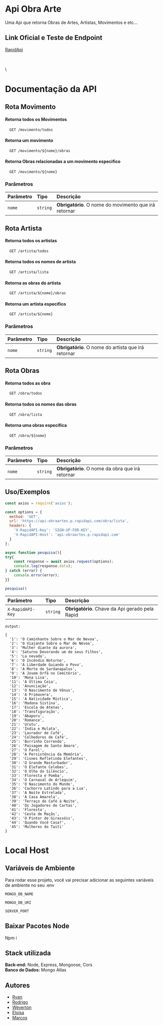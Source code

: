 
# Api Obra Arte

Uma Api que retorna Obras de Artes, Artistas, Movimentos e etc...


## Link Oficial e Teste de Endpoint

[RapidApi](https://rapidapi.com/WevertonSPWOS/api/api-obraartes)

\
\
\



# Documentação da API

## Rota Movimento

#### Retorna todos os Movimentos


```http
  GET /movimento/todos
```
#### Retorna um movimento

```http
  GET /movimento/${nome}/obras
```
#### Retorna Obras relacionadas a um movimento especifico

```http
  GET /movimento/${nome}
```
### Parâmetros

| Parâmetro   | Tipo       | Descrição                                   |
| :---------- | :--------- | :------------------------------------------ |
| `nome`      | `string` | **Obrigatório**. O nome do movimento que irá retornar |


## Rota Artista

#### Retorna todos os artistas


```http
  GET /artista/todos
```

#### Retorna todos os nomes de artista

```http
  GET /artista/lista
```
#### Retorna as obras do artista

```http
  GET /artista/${nome}/obras
```
#### Retorna um artista especifico

```http
  GET /artista/${nome}
```

### Parâmetros

| Parâmetro   | Tipo       | Descrição                                   |
| :---------- | :--------- | :------------------------------------------ |
| `nome`      | `string` | **Obrigatório**. O nome do artista que irá retornar |


## Rota Obras

#### Retorna todos as obra


```http
  GET /obra/todos
```

#### Retorna todos os nomes das obras

```http
  GET /obra/lista
```
#### Retorna uma obras especifica

```http
  GET /obra/${nome}
```

### Parâmetros

| Parâmetro   | Tipo       | Descrição                                   |
| :---------- | :--------- | :------------------------------------------ |
| `nome`      | `string` | **Obrigatório**. O nome da obra que irá retornar |

## Uso/Exemplos

```javascript
const axios = require('axios');

const options = {
  method: 'GET',
  url: 'https://api-obraartes.p.rapidapi.com/obra/lista',
  headers: {
    'X-RapidAPI-Key': 'SIGN-UP-FOR-KEY',
    'X-RapidAPI-Host': 'api-obraartes.p.rapidapi.com'
  }
};

async function pesquisa(){
try{
    const response = await axios.request(options);
	console.log(response.data);
} catch (error) {
	console.error(error);
}}

pesquisa()
```
| Parâmetro   | Tipo       | Descrição                                   |
| :---------- | :--------- | :------------------------------------------ |
| `X-RapidAPI-Key`      | `string` | **Obrigatório**. Chave da Api gerado pela Rapid |


```
output:

{
  '1': 'O Caminhante Sobre o Mar de Nevoa',
  '2': 'O Viajante Sobre o Mar de Névoa',
  '3': 'Mulher diante da aurora',
  '4': 'Saturno Devorando um de seus Filhos',
  '5': 'La nevada',
  '6': 'O Incêndio Noturno',
  '7': 'A Liberdade Guiando o Povo',
  '8': 'A Morte de Sardanapalus',
  '9': 'A Jovem Orfã no Cemitério',
  '10': 'Mona Lisa',
  '11': 'A Última Ceia',
  '12': 'Anunciação',
  '13': 'O Nascimento de Vênus',
  '14': 'A Primavera',
  '15': 'A Natividade Mística',
  '16': 'Madona Sistina',
  '17': 'Escola de Atenas',
  '18': 'Transfiguração',
  '19': 'Abaporu',
  '20': 'Romance',
  '21': 'Urutu',
  '22': 'Índia e Mulata',
  '23': 'Lavrador de Café',
  '24': 'Colhedores de Café',
  '25': 'Burrinho Correndo',
  '26': 'Paisagem de Santo Amaro',
  '27': 'O Farol',
  '28': 'A Persistência da Memória',
  '29': 'Cisnes Refletindo Elefantes',
  '30': 'O Grande Masturbador',
  '31': 'O Elefante Celebes',
  '32': 'O Olho do Silêncio',
  '33': 'Floresta e Pomba',
  '34': 'O Carnaval de Arlequim',
  '35': 'O Nascimento do Mundo',
  '36': 'Cachorro Latindo para a Lua',
  '37': 'A Noite Estrelada',
  '38': 'A Casa Amarela',
  '39': 'Terraço do Café à Noite',
  '40': 'Os Jogadores de Cartas',
  '41': 'Floresta',
  '42': 'Cesta de Maçãs',
  '43': 'O Pintor de Girassóis',
  '44': 'Quando Você Casa?',
  '45': 'Mulheres do Taiti'
}

```
# Local Host

## Variáveis de Ambiente

Para rodar esse projeto, você vai precisar adicionar as seguintes variáveis de ambiente no seu .env

`MONGO_DB_NAME`

`MONGO_DB_URI`

`SERVER_PORT`

## Baixar Pacotes Node

Npm i

## Stack utilizada

**Back-end:** Node, Express, Mongoose, Cors\
**Banco de Dados:** Mongo Atlas

## Autores

- [Ryan](https://github.com/ryanNS3/)
- [Rodrigo](https://github.com/Rodriguou)
- [Weverton](https://github.com/WevertonSPWOS/)
- [Eloisa](https://github.com/eloisalaurentino)
- [Marcos](https://github.com/gitmvfs/)

